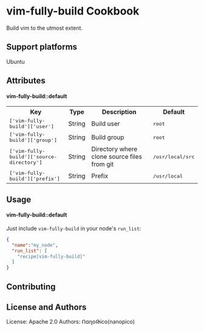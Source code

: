 vim-fully-build Cookbook
========================

Build vim to the utmost extent.

Support platforms
------------
Ubuntu

Attributes
----------
#### vim-fully-build::default
<table>
  <tr>
    <th>Key</th>
    <th>Type</th>
    <th>Description</th>
    <th>Default</th>
  </tr>
  <tr>
    <td><tt>['vim-fully-build']['user']</tt></td>
    <td>String</td>
    <td>Build user</td>
    <td><tt>root</tt></td>
  </tr>
  <tr>
    <td><tt>['vim-fully-build']['group']</tt></td>
    <td>String</td>
    <td>Build group</td>
    <td><tt>root</tt></td>
  </tr>
  <tr>
    <td><tt>['vim-fully-build']['source-directory']</tt></td>
    <td>String</td>
    <td>Directory where clone source files from git</td>
    <td><tt>/usr/local/src</tt></td>
  </tr>
  <tr>
    <td><tt>['vim-fully-build']['prefix']</tt></td>
    <td>String</td>
    <td>Prefix</td>
    <td><tt>/usr/local</tt></td>
  </tr>
</table>

Usage
-----
#### vim-fully-build::default
Just include `vim-fully-build` in your node's `run_list`:

```json
{
  "name":"my_node",
  "run_list": [
    "recipe[vim-fully-build]"
  ]
}
```

Contributing
------------

License and Authors
-------------------
License: Apache 2.0
Authors: ᑎɑղօԹíϲօ(nanopico)

